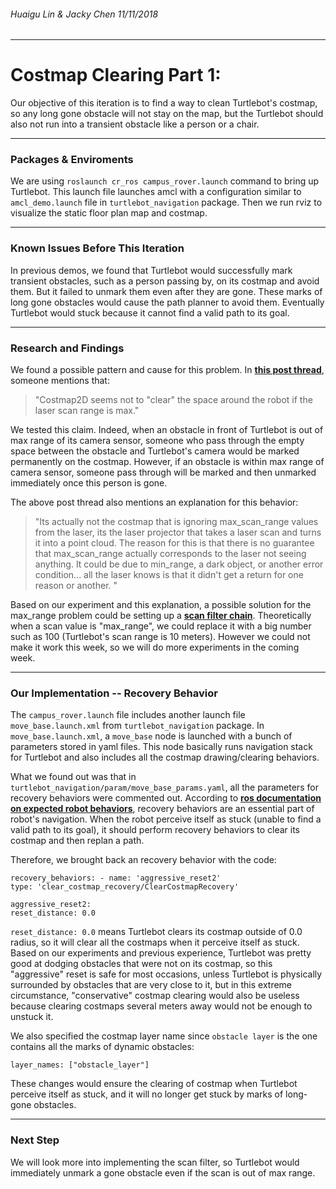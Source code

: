 ###### Huaigu Lin & Jacky Chen 11/11/2018

---

# Costmap Clearing Part 1:

Our objective of this iteration is to find a way to clean Turtlebot's costmap, so any long gone obstacle will not stay on the map, but the Turtlebot should also not run into a transient obstacle like a person or a chair.

---

### Packages & Enviroments

We are using `roslaunch cr_ros campus_rover.launch` command to bring up Turtlebot. This launch file launches amcl with a configuration similar to `amcl_demo.launch` file in `turtlebot_navigation` package. Then we run rviz to visualize the static floor plan map and costmap.

---

### Known Issues Before This Iteration

In previous demos, we found that Turtlebot would successfully mark transient obstacles, such as a person passing by, on its costmap and avoid them. But it failed to unmark them even after they are gone. These marks of long gone obstacles would cause the path planner to avoid them. Eventually Turtlebot would stuck because it cannot find a valid path to its goal.

---

### Research and Findings

We found a possible pattern and cause for this problem. In [**this post thread**](http://ros-users.122217.n3.nabble.com/Clear-cells-in-costmap-with-max-laser-range-td973150.html), someone mentions that:

> "Costmap2D seems not to "clear" the space around the robot if the laser scan range is max."

We tested this claim. Indeed, when an obstacle in front of Turtlebot is out of max range of its camera sensor, someone who pass through the empty space between the obstacle and Turtlebot's camera would be marked permanently on the costmap. However, if an obstacle is within max range of camera sensor, someone pass through will be marked and then unmarked immediately once this person is gone.

The above post thread also mentions an explanation for this behavior:

> "Its actually not the costmap that is ignoring max_scan_range values from the laser, its the laser projector that takes a laser scan and turns it into a point cloud. The reason for this is that there is no guarantee that max_scan_range actually corresponds to the laser not seeing anything. It could be due to min_range, a dark object, or another error condition... all the laser knows is that it didn't get a return for one reason or another. "

Based on our experiment and this explanation, a possible solution for the max_range problem could be setting up a [**scan filter chain**](http://wiki.ros.org/laser_filters). Theoretically when a scan value is "max_range", we could replace it with a big number such as 100 (Turtlebot's scan range is 10 meters). However we could not make it work this week, so we will do more experiments in the coming week.

---

### Our Implementation -- Recovery Behavior

The `campus_rover.launch` file includes another launch file `move_base.launch.xml` from `turtlebot_navigation` package. In `move_base.launch.xml`, a `move_base` node is launched with a bunch of parameters stored in yaml files. This node basically runs navigation stack for Turtlebot and also includes all the costmap drawing/clearing behaviors.

What we found out was that in `turtlebot_navigation/param/move_base_params.yaml`, all the parameters for recovery behaviors were commented out. According to [**ros documentation on expected robot behaviors**](http://wiki.ros.org/move_base#Expected_Robot_Behavior), recovery behaviors are an essential part of robot's navigation. When the robot perceive itself as stuck (unable to find a valid path to its goal), it should perform recovery behaviors to clear its costmap and then replan a path.

Therefore, we brought back an recovery behavior with the code:

    recovery_behaviors: - name: 'aggressive_reset2'
    type: 'clear_costmap_recovery/ClearCostmapRecovery'

    aggressive_reset2:
    reset_distance: 0.0

`reset_distance: 0.0` means Turtlebot clears its costmap outside of 0.0 radius, so it will clear all the costmaps when it perceive itself as stuck. Based on our experiments and previous experience, Turtlebot was pretty good at dodging obstacles that were not on its costmap, so this "aggressive" reset is safe for most occasions, unless Turtlebot is physically surrounded by obstacles that are very close to it, but in this extreme circumstance, "conservative" costmap clearing would also be useless because clearing costmaps several meters away would not be enough to unstuck it.

We also specified the costmap layer name since `obstacle layer` is the one contains all the marks of dynamic obstacles:

    layer_names: ["obstacle_layer"]

These changes would ensure the clearing of costmap when Turtlebot perceive itself as stuck, and it will no longer get stuck by marks of long-gone obstacles.

---

### Next Step

We will look more into implementing the scan filter, so Turtlebot would immediately unmark a gone obstacle even if the scan is out of max range.
